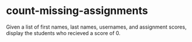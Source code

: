 # count-missing-assignments
Given a list of first names, last names, usernames, and assignment scores, display the students who recieved a score of 0.

